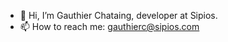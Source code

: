 - 👋 Hi, I’m Gauthier Chataing, developer at Sipios.
- 📫 How to reach me: gauthierc@sipios.com

<!---
Gauthier-Chataing/Gauthier-Chataing is a ✨ special ✨ repository because its `README.md` (this file) appears on your GitHub profile.
You can click the Preview link to take a look at your changes.
--->
